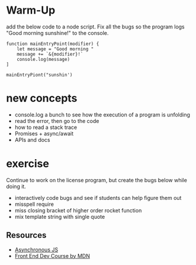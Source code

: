 # Warm-Up

add the below code to a node script. Fix all the bugs so the program logs "Good morning sunshine!" to the console.

```
function mainEntryPoint(modifier) {
    let message = "Good morning "
    message += `&{modifier}!`
    console.log(message)
]

mainEntryPiont("sunshin')
```

# new concepts

- console.log a bunch to see how the execution of a program is unfolding
- read the error, then go to the code
- how to read a stack trace
- Promises + async/await
- APIs and docs

# exercise

Continue to work on the license program, but create the bugs below while doing it.

- interactively code bugs and see if students can help figure them out
- misspell require
- miss closing bracket of higher order rocket function
- mix template string with single quote

## Resources

- [Asynchronous JS](https://developer.mozilla.org/en-US/docs/Learn/JavaScript/Asynchronous)
- [Front End Dev Course by MDN](https://developer.mozilla.org/en-US/docs/Learn/Front-end_web_developer)
